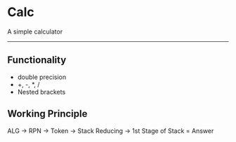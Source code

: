 # Calc

A simple calculator

---

## Functionality
- double precision 
- +, -, \*, /
- Nested brackets
## Working Principle
ALG -> RPN -> Token -> Stack Reducing -> 1st Stage of Stack = Answer
